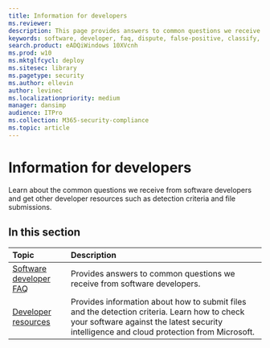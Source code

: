 ```yaml
---
title: Information for developers
ms.reviewer: 
description: This page provides answers to common questions we receive from software developers and other useful resources
keywords: software, developer, faq, dispute, false-positive, classify, installer, software, bundler, blocking
search.product: eADQiWindows 10XVcnh
ms.prod: w10
ms.mktglfcycl: deploy
ms.sitesec: library
ms.pagetype: security
ms.author: ellevin
author: levinec
ms.localizationpriority: medium
manager: dansimp
audience: ITPro
ms.collection: M365-security-compliance  
ms.topic: article
---
```


# Information for developers

Learn about the common questions we receive from software developers and get other developer resources such as detection criteria and file submissions.

## In this section

Topic | Description
:---|:---
[Software developer FAQ](developer-faq.md) | Provides answers to common questions we receive from software developers.
[Developer resources](developer-resources.md) | Provides information about how to submit files and the detection criteria. Learn how to check your software against the latest security intelligence and cloud protection from Microsoft.
